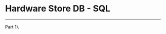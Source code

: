 # Hardware Store DB - SQL

------------------------------------------------------------------------------------
Part 1).
